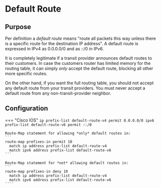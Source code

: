 # Default Route

## Purpose

Per definition a *default route* means "route all packets this way unless there is a specific route for the destination IP address". A default route is expressed in IPv4 as 0.0.0.0/0 and as ::/0 in IPv6.

It is completely legitimate if a transit provider announces default routes to their customers. In case the customers router has limited memory for the routing table, it can simply *only* accept the default route, blocking all other more specific routes.

On the other hand, if you want the full routing table, you should not accept any default route from your transit providers. You must never accept a default route from any non-transit-provider neighbor.

## Configuration

=== "Cisco IOS"
    ```
    ip prefix-list default-route-v4 permit 0.0.0.0/0
    ipv6 prefix-list default-route-v6 permit ::/0
    ```

    Route-Map statement for allowing *only* default routes in:
    ```
    route-map prefixes-in permit 10
      match ip address prefix-list default-route-v4
      match ipv6 address prefix-list default-route-v6
    ```

    Route-Map statement for *not* allowing default routes in:
    ```
    route-map prefixes-in deny 10
      match ip address prefix-list default-route-v4
      match ipv6 address prefix-list default-route-v6
    ````
